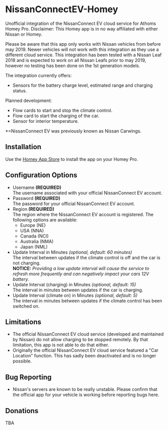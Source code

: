 # NissanConnectEV-Homey
Unofficial integration of the NissanConnect EV cloud service for Athoms Homey Pro.
Disclaimer: This Homey app is in no way affiliated with either Nissan or Homey.

Please be aware that this app only works with Nissan vehicles from before may 2019. Newer vehicles will not work with this integration as they use a different cloud service.
This integration has been tested with a Nissan Leaf 2018 and is expected to work on all Nissan Leafs prior to may 2019, however no testing has been done on the 1st generation models. 

The integration currently offers:
* Sensors for the battery charge level, estimated range and charging status.

Planned development:
* Flow cards to start and stop the climate control.
* Flow card to start the charging of the car.
* Sensor for interior temperature.

*=NissanConnect EV was previously known as Nissan Carwings.

## Installation
Use the [Homey App Store]([https://homey.app/en-dk/apps/homey-pro/]) to install the app on your Homey Pro.

## Configuration Options
- Username **(REQUIRED)**  
The username associated with your official NissanConnect EV account.
- Password **(REQUIRED)**  
The password for your official NissanConnect EV account.
- Region **(REQUIRED)**  
The region where the NissanConnect EV account is registered. The following options are available:
    - Europe (NE)
    - USA (NNA)
    - Canada (NCI)
    - Australia (NMA)
    - Japan (NML)
- Update Interval in Minutes *(optional, default: 60 minutes)*  
The interval between updates if the climate control is off and the car is not charging.  
**NOTICE:** *Providing a low update interval will cause the service to refresh more frequently and can negatively impact your cars 12V battery.*
- Update Interval (charging) in Minutes *(optional, default: 15)*  
 The interval in minutes between updates if the car is charging.
- Update Interval (climate on) in Minutes *(optional, default: 5)*  
The interval in minutes between updates if the climate control has been switched on.

## Limitations
* The official NissanConnect EV cloud service (developed and maintained by Nissan) do not allow charging to be stopped remotely. By that limitation, this app is not able to do that either.
* Originally the official NissanConnect EV cloud service featured a "Car Location" function. This has sadly been deactivated and is no longer possible.

## Bug Reporting
* Nissan's servers are known to be really unstable. Please confirm that the official app for your vehicle is working before reporting bugs here. 

## Donations
TBA

